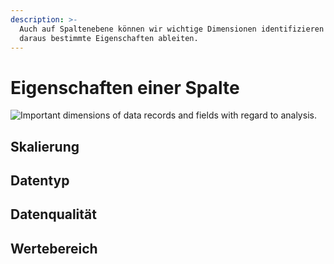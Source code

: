 ```yaml
---
description: >-
  Auch auf Spaltenebene können wir wichtige Dimensionen identifizieren und
  daraus bestimmte Eigenschaften ableiten.
---
```


# Eigenschaften einer Spalte

![Important dimensions of data records and fields with regard to analysis.](../../../.gitbook/assets/dataset\_record\_\_highlight\_fields\_2x.png)

## Skalierung

## Datentyp

## Datenqualität

## Wertebereich

##
